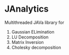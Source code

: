 # JAnalytics
Multithreaded JAVa library for
1) Gaussian ELimination
2) LU Decomposition
3) Matrix Inversion
4) Cholesky decomposition 
